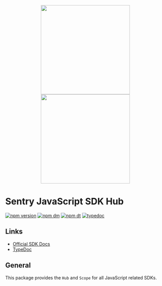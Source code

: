 <p align="center">
  <a href="https://sentry.io#gh-light-mode-only" target="_blank" align="center">
    <img src="https://sentry-brand.storage.googleapis.com/sentry-logo-black.png" width="280">
  </a>
  <a href="https://sentry.io#gh-dark-mode-only" target="_blank" align="center">
    <img src="https://sentry-brand.storage.googleapis.com/sentry-logo-white.png" width="280">
  </a>
  <br />
</p>

# Sentry JavaScript SDK Hub

[![npm version](https://img.shields.io/npm/v/@sentry/hub.svg)](https://www.npmjs.com/package/@sentry/hub)
[![npm dm](https://img.shields.io/npm/dm/@sentry/hub.svg)](https://www.npmjs.com/package/@sentry/hub)
[![npm dt](https://img.shields.io/npm/dt/@sentry/hub.svg)](https://www.npmjs.com/package/@sentry/hub)
[![typedoc](https://img.shields.io/badge/docs-typedoc-blue.svg)](http://getsentry.github.io/sentry-javascript/)

## Links

- [Official SDK Docs](https://docs.sentry.io/quickstart/)
- [TypeDoc](http://getsentry.github.io/sentry-javascript/)

## General

This package provides the `Hub` and `Scope` for all JavaScript related SDKs.
